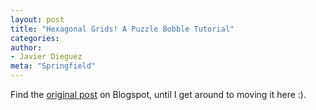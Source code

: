 ```yaml
---
layout: post
title: "Hexagonal Grids! A Puzzle Bobble Tutorial"
categories:
author:
- Javier Dieguez
meta: "Springfield"
---
```


Find the [original post](https://javierdega.blogspot.com/2018/09/hexagonal-grids-puzzle-bobble-tutorial.html?fbclid=IwAR0x6NKrEkfKzl65QVb0iXNltSbYM7gPyHuLH1_Ioy3yoturTWitE3YH3gg)
on Blogspot, until I get around to moving it here :).